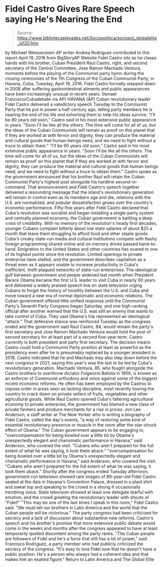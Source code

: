 # Fidel Castro Gives Rare Speech saying He's Nearing the End

> Source: https://www.bibliotecapleyades.net/Sociopolitica/sociopol_globalelite_la120.htm

by Michael Weissenstein
AP writer Andrea Rodriguez contributed to this report April 19, 2016
from BigStoryAP Website
Fidel Castro sits as he clasps hands with his brother,
Cuban President Raul Castro, right,
and second secretary of the Central Committee, Jose Ramon Machado Ventura,
moments before the playing of the Communist party hymn
during the closing ceremonies of the 7th Congress of the Cuban Communist Party,
in Havana, Cuba, Tuesday, April 19, 2016.
Fidel Castro formally stepped down in 2008 after suffering gastrointestinal ailments
and public appearances have been increasingly unusual in recent years.
(Ismael Francisco/Cubadebate via AP)
HAVANA (AP)
Cuban revolutionary leader Fidel Castro delivered a valedictory speech Tuesday to the Communist Party that he put in power a half-century ago, telling party members he is nearing the end of his life and exhorting them to help his ideas survive.
"I'll be 90 years old soon," Castro said in his most extensive public appearance in years. "Soon I'll be like all the others. The time will come for all of us, but the ideas of the Cuban Communists will remain as proof on this planet that if they are worked at with fervor and dignity, they can produce the material and cultural goods that human beings need, and we need to fight without a truce to obtain them."
"I'll be 90 years old soon," Castro said in his most extensive public appearance in years.
"Soon I'll be like all the others. The time will come for all of us, but the ideas of the Cuban Communists will remain as proof on this planet that if they are worked at with fervor and dignity, they can produce the material and cultural goods that human beings need, and we need to fight without a truce to obtain them."
Castro spoke as the government announced that his brother Raul will retain the Cuban Communist Party's highest post alongside his hardline second-in-command.
That announcement and Fidel Castro's speech together delivered a resounding message that the island's revolutionary generation will remain in control even as its members age and die, relations with the U.S. are normalized, and popular dissatisfaction grows over the country's economic performance. Fifty-five years after Fidel Castro declared that Cuba's revolution was socialist and began installing a single-party system and centrally planned economy, the Cuban government is battling a deep crisis of credibility. With no memory of the revolution's heady first decades, younger Cubans complain bitterly about low state salaries of about $25 a month that leave them struggling to afford food and other staple goods.
Cuba's creaky state-run media and cultural institutions compete with flashy foreign programming shared online and on memory drives passed hand-to-hand. Emigration to the United States and other countries has soared to one of its highest points since the revolution. Limited openings to private enterprise have stalled, and the government describes capitalism as a threat even as it appears unable to increase productivity in Cuba's inefficient, theft-plagued networks of state-run enterprises. The ideological gulf between government and people widened last month when President Barack Obama became the first U.S. leader to visit Cuba in nearly 90 years and delivered a widely praised speech live on state television urging Cubans to forget the history of hostility between the U.S. and Cuba and move toward a new era of normal diplomatic and economic relations. The Cuban government offered little unified response until the Communist Party's Seventh Party Congress began Saturday, and one high-ranking official after another warned that the U.S. was still an enemy that wants to take control of Cuba.
They said Obama's trip represented an ideological "attack." That defensive stance was reinforced Tuesday as the congress ended and the government said Raul Castro, 84, would remain the party's first secretary and Jose Ramon Machado Ventura would hold the post of second secretary for at least part of a second five-year term. Castro currently is both president and party first secretary.
The decision means Castro could hold a Communist Party position at least as powerful as the presidency even after he is presumably replaced by a younger president in 2018. Castro indicated that he and Machado may also step down before the next congress in 2021, saying this year's was the last to be led by Cuba's revolutionary generation. Machado Ventura, 85, who fought alongside the Castro brothers to overthrow dictator Fulgencio Batista in 1959, is known as an enforcer of Communist orthodoxy and voice against some of the biggest recent economic reforms. He often has been employed by the Castros to impose order in areas seen as lacking discipline, most recently touring the country to crack down on private sellers of fruits, vegetables and other agricultural goods.
While Raul Castro opened Cuba's faltering agricultural economy to private enterprise, the government has blamed a new class of private farmers and produce merchants for a rise in prices. Jon Lee Anderson, a staff writer at The New Yorker who is writing a biography of Fidel Castro, called the day's events,
"a way of restoring some kind of essential revolutionary presence or muscle in the room after the star-struck effect of Obama."
The Cuban government appears to be engaging in,
"overcompensation for being bowled over a little bit by Obama's unexpectedly elegant and charismatic performance in Havana," said Anderson, who covered the visit. "Cubans who aren't prepared for the full extent of what he was saying, it took them aback."
"overcompensation for being bowled over a little bit by Obama's unexpectedly elegant and charismatic performance in Havana," said Anderson, who covered the visit.
"Cubans who aren't prepared for the full extent of what he was saying, it took them aback."
Shortly after the congress ended Tuesday afternoon, government-run television showed rare images of 89-year-old Fidel Castro seated at the dais in Havana's Convention Palace, dressed in a plaid shirt and sweat top and speaking to the crowd in a strong if occasionally trembling voice.
State television showed at least one delegate tearful with emotion, and the crowd greeting the revolutionary leader with shouts of "Fidel!"
"This may be one of the last times I speak in this room," Fidel Castro said. "We must tell our brothers in Latin America and the world that the Cuban people will be victorious."
The party congress had been criticized for secrecy and a lack of discussion about substantive new reforms.
Castro's speech and his brother's promise that more extensive public debate would come in the weeks and months after the congress appeared to have at least temporarily quelled discontent among the party ranks.
"The Cuban people are followers of Fidel and he's a force that still has a lot of power," said Francisco Rodríguez, a party member who had publicly criticized the secrecy of the congress. "It's easy to love Fidel now that he doesn't have a public position. He's a person who always had a coherent idea and that makes him an exalted figure."
Return to Latin America and The Global Elite
